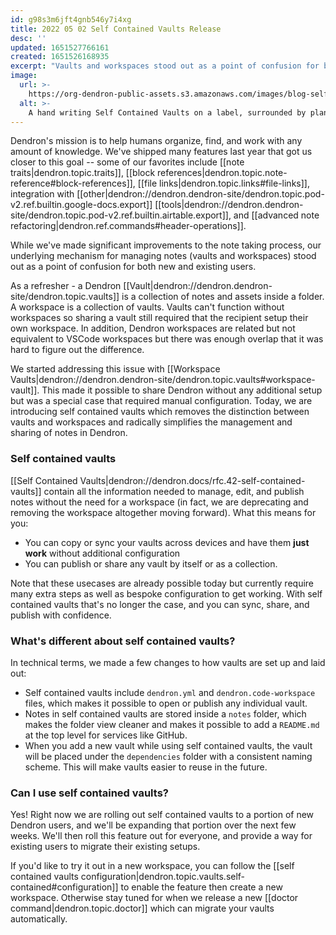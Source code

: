 ```yaml
---
id: g98s3m6jft4gnb546y7i4xg
title: 2022 05 02 Self Contained Vaults Release
desc: ''
updated: 1651527766161
created: 1651526168935
excerpt: "Vaults and workspaces stood out as a point of confusion for both new and existing users, but we are solving this with the upcoming release of Self Contained Vaults."
image:
  url: >-
    https://org-dendron-public-assets.s3.amazonaws.com/images/blog-self-contained-vaults-banner.jpg
  alt: >-
    A hand writing Self Contained Vaults on a label, surrounded by plant pots and miniature gardening tools.
---
```


Dendron's mission is to help humans organize, find, and work with any amount of
knowledge. We've shipped many features last year that got us closer to this goal -- some of our favorites include [[note traits|dendron.topic.traits]], [[block references|dendron.topic.note-reference#block-references]],
[[file links|dendron.topic.links#file-links]], integration with [[other|dendron://dendron.dendron-site/dendron.topic.pod-v2.ref.builtin.google-docs.export]]
[[tools|dendron://dendron.dendron-site/dendron.topic.pod-v2.ref.builtin.airtable.export]], and [[advanced note refactoring|dendron.ref.commands#header-operations]].

While we've made significant improvements to the note taking process, our
underlying mechanism for managing notes (vaults and workspaces) stood out as a
point of confusion for both new and existing users.

As a refresher - a Dendron
[[Vault|dendron://dendron.dendron-site/dendron.topic.vaults]] is a collection of
notes and assets inside a folder. A workspace is a collection of vaults. Vaults can't function without
workspaces so sharing a vault still required that the recipient setup their own
workspace. In addition, Dendron workspaces are related but not equivalent to
VSCode workspaces but there was enough overlap that it was hard to figure out
the difference.

We started addressing this issue with [[Workspace Vaults|dendron://dendron.dendron-site/dendron.topic.vaults#workspace-vault]].
This made it possible to share Dendron without any additional setup but was a
special case that required manual configuration. Today, we are introducing self
contained vaults which removes the distinction between vaults and workspaces and
radically simplifies the management and sharing of notes in Dendron.

### Self contained vaults

[[Self Contained Vaults|dendron://dendron.docs/rfc.42-self-contained-vaults]] contain all the information needed to manage, edit, and publish notes without the need for a workspace (in fact, we are deprecating and removing the workspace altogether moving forward).
What this means for you:

- You can copy or sync your vaults across devices and have them **just work** without additional configuration
- You can publish or share any vault by itself or as a collection.

Note that these usecases are already possible today but currently require
many extra steps as well as bespoke configuration to get working. With self contained vaults that's
no longer the case, and you can sync, share, and publish with confidence.

### What's different about self contained vaults?

In technical terms, we made a few changes to how vaults are set up and laid out:

- Self contained vaults include `dendron.yml` and `dendron.code-workspace`
  files, which makes it possible to open or publish any individual vault.
- Notes in self contained vaults are stored inside a `notes` folder, which makes
  the folder view cleaner and makes it possible to add a `README.md` at the top
  level for services like GitHub.
- When you add a new vault while using self contained vaults, the vault will be
  placed under the `dependencies` folder with a consistent naming scheme. This
  will make vaults easier to reuse in the future.

### Can I use self contained vaults?

Yes! Right now we are rolling out self contained vaults to a portion of new
Dendron users, and we'll be expanding that portion over the next few weeks.
We'll then roll this feature out for everyone, and provide a way for existing
users to migrate their existing setups.

If you'd like to try it out in a new workspace, you can follow the
[[self contained vaults configuration|dendron.topic.vaults.self-contained#configuration]]
to enable the feature then create a new workspace. Otherwise stay tuned for when we release a new [[doctor command|dendron.topic.doctor]] which can migrate your vaults automatically.
